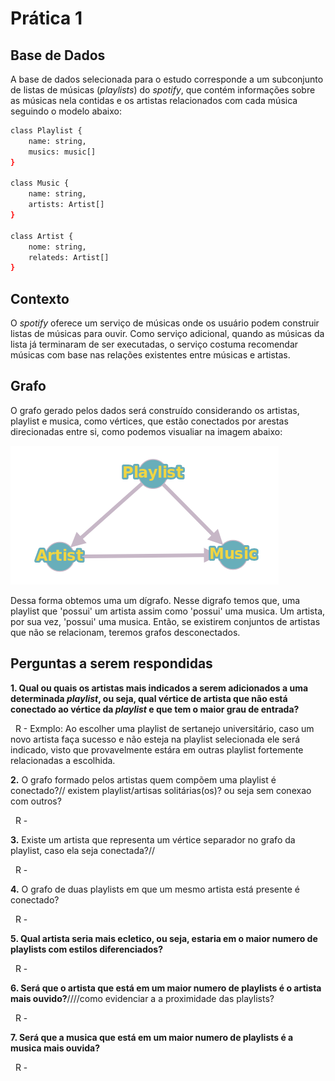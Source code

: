 # Prática 1

## Base de Dados

A base de dados selecionada para o estudo corresponde a um subconjunto de listas de músicas (*playlists*) do *spotify*, que contém informações sobre as músicas nela contidas e os artistas relacionados com cada música seguindo o modelo abaixo:

```bash
class Playlist {
    name: string,
    musics: music[]
}

class Music {
    name: string,
    artists: Artist[]
}

class Artist {
    nome: string,
    relateds: Artist[]
}

```
## Contexto

O *spotify* oferece um serviço de músicas onde os usuário podem construir listas de músicas para ouvir. Como serviço adicional, quando as músicas da lista já terminaram de ser executadas, o serviço costuma recomendar músicas com base nas relações existentes entre músicas e artistas.

## Grafo

O grafo gerado pelos dados será construído considerando os artistas, playlist e musica, como vértices, que estão conectados por arestas direcionadas entre si, como podemos visualiar na imagem abaixo:

![alt text](https://github.com/matheusps/spotigraphs/blob/master/imgs/graph.png "Prototipagem Grafo")

Dessa forma obtemos uma um dígrafo. Nesse digrafo temos que, uma playlist que 'possui' um artista assim como 'possui' uma musica. Um artista, por sua vez, 'possui' uma musica. Então, se existirem conjuntos de artistas que não se relacionam, teremos grafos desconectados.

## Perguntas a serem respondidas

**1. Qual ou quais os artistas mais indicados a serem adicionados a uma determinada *playlist*, ou seja, qual vértice de artista que não está conectado ao vértice da *playlist* e que tem o maior grau de entrada?**

&nbsp;
  R - Exmplo: Ao escolher uma playlist de sertanejo universitário, caso um novo artista faça sucesso e não esteja na playlist selecionada ele será indicado, visto que provavelmente estára em outras playlist fortemente relacionadas a escolhida.
  
**2.** O grafo formado pelos artistas quem compõem uma playlist é conectado?// existem playlist/artisas solitárias(os)? ou seja sem conexao com outros?

&nbsp;
  R -
  
**3.** Existe um artista que representa um vértice separador no grafo da playlist, caso ela seja conectada?//

&nbsp;
  R -
  
**4.** O grafo de duas playlists em que um mesmo artista está presente é conectado?

&nbsp;
  R -
  
**5. Qual artista seria mais ecletico, ou seja, estaria em o maior numero de playlists com estilos diferenciados?**

&nbsp;
  R -
  
**6. Será que o artista que está em um maior numero de playlists é o artista mais ouvido?**////como evidenciar a a proximidade das playlists?

&nbsp;
  R -
  
**7. Será que a musica que está em um maior numero de playlists é a musica mais ouvida?**

&nbsp;
  R -
